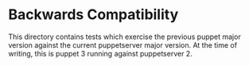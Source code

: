 # Backwards Compatibility

This directory contains tests which exercise the previous puppet major version
against the current puppetserver major version.  At the time of writing, this
is puppet 3 running against puppetserver 2.
